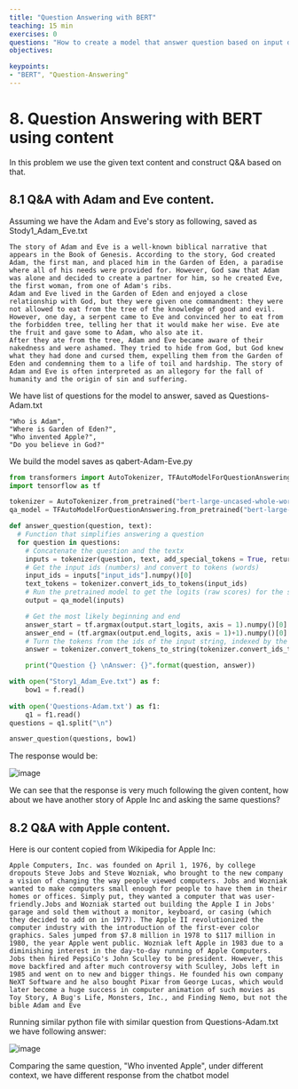 ```yaml
---
title: "Question Answering with BERT"
teaching: 15 min
exercises: 0
questions: "How to create a model that answer question based on input data"
objectives:

keypoints:
- "BERT", "Question-Answering"
---
```

# 8. Question Answering with BERT using content

In this problem we use the given text content and construct Q&A based on that.

## 8.1 Q&A with Adam and Eve content.

Assuming we have the Adam and Eve's story as following, saved as Stody1_Adam_Eve.txt

```
The story of Adam and Eve is a well-known biblical narrative that appears in the Book of Genesis. According to the story, God created Adam, the first man, and placed him in the Garden of Eden, a paradise where all of his needs were provided for. However, God saw that Adam was alone and decided to create a partner for him, so he created Eve, the first woman, from one of Adam's ribs.
Adam and Eve lived in the Garden of Eden and enjoyed a close relationship with God, but they were given one commandment: they were not allowed to eat from the tree of the knowledge of good and evil. However, one day, a serpent came to Eve and convinced her to eat from the forbidden tree, telling her that it would make her wise. Eve ate the fruit and gave some to Adam, who also ate it.
After they ate from the tree, Adam and Eve became aware of their nakedness and were ashamed. They tried to hide from God, but God knew what they had done and cursed them, expelling them from the Garden of Eden and condemning them to a life of toil and hardship. The story of Adam and Eve is often interpreted as an allegory for the fall of humanity and the origin of sin and suffering.
```

We have list of questions for the model to answer, saved as Questions-Adam.txt

```
"Who is Adam",
"Where is Garden of Eden?",
"Who invented Apple?",
"Do you believe in God?"
```

We build the model saves as qabert-Adam-Eve.py

```python
from transformers import AutoTokenizer, TFAutoModelForQuestionAnswering
import tensorflow as tf

tokenizer = AutoTokenizer.from_pretrained("bert-large-uncased-whole-word-masking-finetuned-squad")
qa_model = TFAutoModelForQuestionAnswering.from_pretrained("bert-large-uncased-whole-word-masking-finetuned-squad")

def answer_question(question, text):
  # Function that simplifies answering a question
  for question in questions:
    # Concatenate the question and the textx
    inputs = tokenizer(question, text, add_special_tokens = True, return_tensors = 'tf')
    # Get the input ids (numbers) and convert to tokens (words)
    input_ids = inputs["input_ids"].numpy()[0]
    text_tokens = tokenizer.convert_ids_to_tokens(input_ids)
    # Run the pretrained model to get the logits (raw scores) for the scores
    output = qa_model(inputs)

    # Get the most likely beginning and end
    answer_start = tf.argmax(output.start_logits, axis = 1).numpy()[0]
    answer_end = (tf.argmax(output.end_logits, axis = 1)+1).numpy()[0]
    # Turn the tokens from the ids of the input string, indexed by the start and end tokens back into a string
    answer = tokenizer.convert_tokens_to_string(tokenizer.convert_ids_to_tokens(input_ids[answer_start:answer_end]))

    print("Question {} \nAnswer: {}".format(question, answer))

with open("Story1_Adam_Eve.txt") as f:
    bow1 = f.read()
    
with open('Questions-Adam.txt') as f1:
    q1 = f1.read()
questions = q1.split("\n")    

answer_question(questions, bow1)
```

The response would be:

![image](https://user-images.githubusercontent.com/43855029/222826253-256bbc05-a543-4279-b706-e1bf235cfaf1.png)

We can see that the response is very much following the given content, how about we have another story of Apple Inc  and asking the same questions?

## 8.2 Q&A with Apple content.

Here is our content copied from Wikipedia for Apple Inc:

```
Apple Computers, Inc. was founded on April 1, 1976, by college dropouts Steve Jobs and Steve Wozniak, who brought to the new company a vision of changing the way people viewed computers. Jobs and Wozniak wanted to make computers small enough for people to have them in their homes or offices. Simply put, they wanted a computer that was user-friendly.Jobs and Wozniak started out building the Apple I in Jobs' garage and sold them without a monitor, keyboard, or casing (which they decided to add on in 1977). The Apple II revolutionized the computer industry with the introduction of the first-ever color graphics. Sales jumped from $7.8 million in 1978 to $117 million in 1980, the year Apple went public. Wozniak left Apple in 1983 due to a diminishing interest in the day-to-day running of Apple Computers. Jobs then hired PepsiCo's John Sculley to be president. However, this move backfired and after much controversy with Sculley, Jobs left in 1985 and went on to new and bigger things. He founded his own company NeXT Software and he also bought Pixar from George Lucas, which would later become a huge success in computer animation of such movies as Toy Story, A Bug's Life, Monsters, Inc., and Finding Nemo, but not the bible Adam and Eve
```

Running similar python file with similar question from Questions-Adam.txt we have following answer:

![image](https://user-images.githubusercontent.com/43855029/222826679-d2f174de-7114-449a-8c8f-3b20e4639a87.png)

Comparing the same question, "Who invented Apple", under different context, we have different response from the chatbot model
